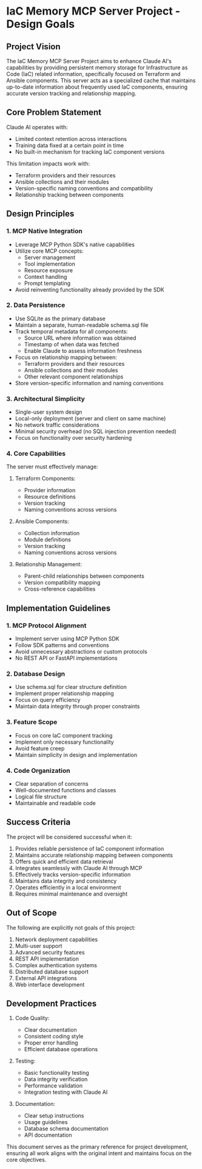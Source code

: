 # IaC Memory MCP Server Project - Design Goals

## Project Vision

The IaC Memory MCP Server Project aims to enhance Claude AI's capabilities by providing persistent memory storage for Infrastructure as Code (IaC) related information, specifically focused on Terraform and Ansible components. This server acts as a specialized cache that maintains up-to-date information about frequently used IaC components, ensuring accurate version tracking and relationship mapping.

## Core Problem Statement

Claude AI operates with:
- Limited context retention across interactions
- Training data fixed at a certain point in time
- No built-in mechanism for tracking IaC component versions

This limitation impacts work with:
- Terraform providers and their resources
- Ansible collections and their modules
- Version-specific naming conventions and compatibility
- Relationship tracking between components

## Design Principles

### 1. MCP Native Integration
- Leverage MCP Python SDK's native capabilities
- Utilize core MCP concepts:
  - Server management
  - Tool implementation
  - Resource exposure
  - Context handling
  - Prompt templating
- Avoid reinventing functionality already provided by the SDK

### 2. Data Persistence
- Use SQLite as the primary database
- Maintain a separate, human-readable schema.sql file
- Track temporal metadata for all components:
  - Source URL where information was obtained
  - Timestamp of when data was fetched
  - Enable Claude to assess information freshness
- Focus on relationship mapping between:
  - Terraform providers and their resources
  - Ansible collections and their modules
  - Other relevant component relationships
- Store version-specific information and naming conventions

### 3. Architectural Simplicity
- Single-user system design
- Local-only deployment (server and client on same machine)
- No network traffic considerations
- Minimal security overhead (no SQL injection prevention needed)
- Focus on functionality over security hardening

### 4. Core Capabilities

The server must effectively manage:

1. Terraform Components:
   - Provider information
   - Resource definitions
   - Version tracking
   - Naming conventions across versions

2. Ansible Components:
   - Collection information
   - Module definitions
   - Version tracking
   - Naming conventions across versions

3. Relationship Management:
   - Parent-child relationships between components
   - Version compatibility mapping
   - Cross-reference capabilities

## Implementation Guidelines

### 1. MCP Protocol Alignment
- Implement server using MCP Python SDK
- Follow SDK patterns and conventions
- Avoid unnecessary abstractions or custom protocols
- No REST API or FastAPI implementations

### 2. Database Design
- Use schema.sql for clear structure definition
- Implement proper relationship mapping
- Focus on query efficiency
- Maintain data integrity through proper constraints

### 3. Feature Scope
- Focus on core IaC component tracking
- Implement only necessary functionality
- Avoid feature creep
- Maintain simplicity in design and implementation

### 4. Code Organization
- Clear separation of concerns
- Well-documented functions and classes
- Logical file structure
- Maintainable and readable code

## Success Criteria

The project will be considered successful when it:

1. Provides reliable persistence of IaC component information
2. Maintains accurate relationship mapping between components
3. Offers quick and efficient data retrieval
4. Integrates seamlessly with Claude AI through MCP
5. Effectively tracks version-specific information
6. Maintains data integrity and consistency
7. Operates efficiently in a local environment
8. Requires minimal maintenance and oversight

## Out of Scope

The following are explicitly not goals of this project:

1. Network deployment capabilities
2. Multi-user support
3. Advanced security features
4. REST API implementation
5. Complex authentication systems
6. Distributed database support
7. External API integrations
8. Web interface development

## Development Practices

1. Code Quality:
   - Clear documentation
   - Consistent coding style
   - Proper error handling
   - Efficient database operations

2. Testing:
   - Basic functionality testing
   - Data integrity verification
   - Performance validation
   - Integration testing with Claude AI

3. Documentation:
   - Clear setup instructions
   - Usage guidelines
   - Database schema documentation
   - API documentation

This document serves as the primary reference for project development, ensuring all work aligns with the original intent and maintains focus on the core objectives.